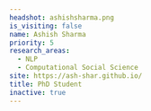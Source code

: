 ```yaml
---
headshot: ashishsharma.png
is_visiting: false
name: Ashish Sharma
priority: 5
research_areas:
  - NLP
  - Computational Social Science
site: https://ash-shar.github.io/
title: PhD Student
inactive: true
---
```

